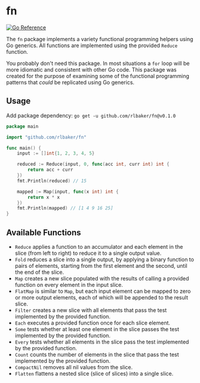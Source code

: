 # fn

[![Go Reference](https://pkg.go.dev/badge/github.com/rlbaker/fn.svg)](https://pkg.go.dev/github.com/rlbaker/fn)

The `fn` package implements a variety functional programming helpers using Go generics.
All functions are implemented using the provided `Reduce` function.

You probably don't need this package.
In most situations a `for` loop will be more idiomatic and consistent with other Go code.
This package was created for the purpose of examining some of the functional programming patterns that _could_ be replicated using Go generics.

## Usage

Add package dependency: `go get -u github.com/rlbaker/fn@v0.1.0`

```go
package main

import "github.com/rlbaker/fn"

func main() {
	input := []int{1, 2, 3, 4, 5}

	reduced := Reduce(input, 0, func(acc int, curr int) int {
		return acc + curr
	})
	fmt.Println(reduced) // 15

	mapped := Map(input, func(x int) int {
		return x * x
	})
	fmt.Println(mapped) // [1 4 9 16 25]
}
```

## Available Functions

- `Reduce` applies a function to an accumulator and each element in the slice (from left to right) to reduce it to a single output value.
- `Fold` reduces a slice into a single output, by applying a binary function to pairs of elements, starting from the first element and the second, until the end of the slice.
- `Map` creates a new slice populated with the results of calling a provided function on every element in the input slice.
- `FlatMap` is similar to `Map`, but each input element can be mapped to zero or more output elements, each of which will be appended to the result slice.
- `Filter` creates a new slice with all elements that pass the test implemented by the provided function.
- `Each` executes a provided function once for each slice element.
- `Some` tests whether at least one element in the slice passes the test implemented by the provided function.
- `Every` tests whether all elements in the slice pass the test implemented by the provided function.
- `Count` counts the number of elements in the slice that pass the test implemented by the provided function.
- `CompactNil` removes all nil values from the slice.
- `Flatten` flattens a nested slice (slice of slices) into a single slice.
